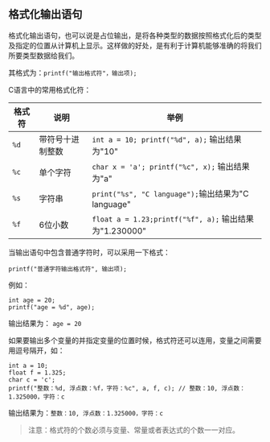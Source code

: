 ## 格式化输出语句


格式化输出语句，也可以说是占位输出，是将各种类型的数据按照格式化后的类型及指定的位置从计算机上显示。这样做的好处，是有利于计算机能够准确的将我们所要类型数据给我们。

其格式为：`printf("输出格式符"，输出项);`

C语言中的常用格式化符：

|  格式符  |  说明  |  举例  |
| --- | --- | --- |
|  `%d`  |  带符号十进制整数  |   `int a = 10; printf("%d", a);` 输出结果为"10" |
|  `%c`  |  单个字符  |  `char x = 'a'; printf("%c", x);` 输出结果为"a" |
|  `%s`  |  字符串  |  `print("%s", "C language");`输出结果为"C language"  |
|  `%f`  |  6位小数  |  `float a = 1.23;printf("%f", a);` 输出结果为"1.230000"  |

当输出语句中包含普通字符时，可以采用一下格式：

`printf("普通字符输出格式符", 输出项);`

例如：

```
int age = 20;
printf("age = %d", age);
```

输出结果为： `age = 20`

如果要输出多个变量的并指定变量的位置时候，格式符还可以连用，变量之间需要用逗号隔开，如：

```
int a = 10;
float f = 1.325;
char c = 'c';
printf("整数：%d, 浮点数：%f，字符：%c", a, f, c); // 整数：10, 浮点数：1.325000，字符：c
```

输出结果为：`整数：10, 浮点数：1.325000，字符：c`


> 注意：格式符的个数必须与变量、常量或者表达式的个数一一对应。